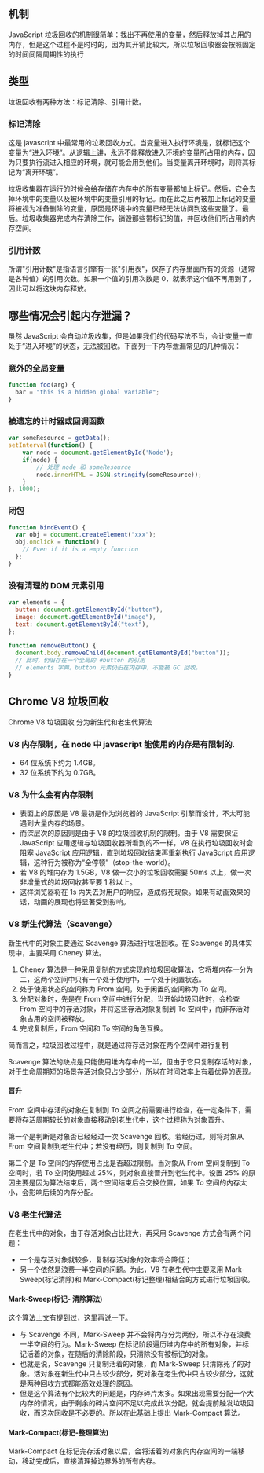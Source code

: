 ## 机制

JavaScript 垃圾回收的机制很简单：找出不再使用的变量，然后释放掉其占用的内存，但是这个过程不是时时的，因为其开销比较大，所以垃圾回收器会按照固定的时间间隔周期性的执行

## 类型

垃圾回收有两种方法：标记清除、引用计数。

### 标记清除

这是 javascript 中最常用的垃圾回收方式。当变量进入执行环境是，就标记这个变量为“进入环境”。从逻辑上讲，永远不能释放进入环境的变量所占用的内存，因为只要执行流进入相应的环境，就可能会用到他们。当变量离开环境时，则将其标记为“离开环境”。

垃圾收集器在运行的时候会给存储在内存中的所有变量都加上标记。然后，它会去掉环境中的变量以及被环境中的变量引用的标记。而在此之后再被加上标记的变量将被视为准备删除的变量，原因是环境中的变量已经无法访问到这些变量了。最后。垃圾收集器完成内存清除工作，销毁那些带标记的值，并回收他们所占用的内存空间。

### 引用计数

所谓"引用计数"是指语言引擎有一张"引用表"，保存了内存里面所有的资源（通常是各种值）的引用次数。如果一个值的引用次数是 0，就表示这个值不再用到了，因此可以将这块内存释放。

## 哪些情况会引起内存泄漏？

虽然 JavaScript 会自动垃圾收集，但是如果我们的代码写法不当，会让变量一直处于“进入环境”的状态，无法被回收。下面列一下内存泄漏常见的几种情况：

### 意外的全局变量

```js
function foo(arg) {
  bar = "this is a hidden global variable";
}
```

### 被遗忘的计时器或回调函数

```js
var someResource = getData();
setInterval(function() {
    var node = document.getElementById('Node');
    if(node) {
        // 处理 node 和 someResource
        node.innerHTML = JSON.stringify(someResource));
    }
}, 1000);

```

### 闭包

```js
function bindEvent() {
  var obj = document.createElement("xxx");
  obj.onclick = function() {
    // Even if it is a empty function
  };
}
```

### 没有清理的 DOM 元素引用

```js
var elements = {
  button: document.getElementById("button"),
  image: document.getElementById("image"),
  text: document.getElementById("text"),
};

function removeButton() {
  document.body.removeChild(document.getElementById("button"));
  // 此时，仍旧存在一个全局的 #button 的引用
  // elements 字典。button 元素仍旧在内存中，不能被 GC 回收。
}
```

## Chrome V8 垃圾回收

Chrome V8 垃圾回收 分为新生代和老生代算法

### V8 内存限制，在 node 中 javascript 能使用的内存是有限制的.

- 64 位系统下约为 1.4GB。
- 32 位系统下约为 0.7GB。

### V8 为什么会有内存限制

- 表面上的原因是 V8 最初是作为浏览器的 JavaScript 引擎而设计，不太可能遇到大量内存的场景。
- 而深层次的原因则是由于 V8 的垃圾回收机制的限制。由于 V8 需要保证 JavaScript 应用逻辑与垃圾回收器所看到的不一样，V8 在执行垃圾回收时会阻塞 JavaScript 应用逻辑，直到垃圾回收结束再重新执行 JavaScript 应用逻辑，这种行为被称为“全停顿”（stop-the-world）。
- 若 V8 的堆内存为 1.5GB，V8 做一次小的垃圾回收需要 50ms 以上，做一次非增量式的垃圾回收甚至要 1 秒以上。
- 这样浏览器将在 1s 内失去对用户的响应，造成假死现象。如果有动画效果的话，动画的展现也将显著受到影响。

### V8 新生代算法（Scavenge）

新生代中的对象主要通过 Scavenge 算法进行垃圾回收。在 Scavenge 的具体实现中，主要采用 Cheney 算法。

1. Cheney 算法是一种采用复制的方式实现的垃圾回收算法，它将堆内存一分为二，这两个空间中只有一个处于使用中，一个处于闲置状态。
2. 处于使用状态的空间称为 From 空间，处于闲置的空间称为 To 空间。
3. 分配对象时，先是在 From 空间中进行分配，当开始垃圾回收时，会检查 From 空间中的存活对象，并将这些存活对象复制到 To 空间中，而非存活对象占用的空间被释放。
4. 完成复制后，From 空间和 To 空间的角色互换。

简而言之，垃圾回收过程中，就是通过将存活对象在两个空间中进行复制

Scavenge 算法的缺点是只能使用堆内存中的一半，但由于它只复制存活的对象，对于生命周期短的场景存活对象只占少部分，所以在时间效率上有着优异的表现。

#### 晋升

From 空间中存活的对象在复制到 To 空间之前需要进行检查，在一定条件下，需要将存活周期较长的对象直接移动到老生代中，这个过程称为对象晋升。

第一个是判断是对象否已经经过一次 Scavenge 回收。若经历过，则将对象从 From 空间复制到老生代中；若没有经历，则复制到 To 空间。

第二个是 To 空间的内存使用占比是否超过限制。当对象从 From 空间复制到 To 空间时，若 To 空间使用超过 25%，则对象直接晋升到老生代中。设置 25% 的原因主要是因为算法结束后，两个空间结束后会交换位置，如果 To 空间的内存太小，会影响后续的内存分配。

### V8 老生代算法

在老生代中的对象，由于存活对象占比较大，再采用 Scavenge 方式会有两个问题：

- 一个是存活对象就较多，复制存活对象的效率将会降低；
- 另一个依然是浪费一半空间的问题。为此，V8 在老生代中主要采用 Mark-Sweep(标记清除)和 Mark-Compact(标记整理)相结合的方式进行垃圾回收。

#### Mark-Sweep(标记- 清除算法)

这个算法上文有提到过，这里再说一下。

- 与 Scavenge 不同，Mark-Sweep 并不会将内存分为两份，所以不存在浪费一半空间的行为。Mark-Sweep 在标记阶段遍历堆内存中的所有对象，并标记活着的对象，在随后的清除阶段，只清除没有被标记的对象。
- 也就是说，Scavenge 只复制活着的对象，而 Mark-Sweep 只清除死了的对象。活对象在新生代中只占较少部分，死对象在老生代中只占较少部分，这就是两种回收方式都能高效处理的原因。
- 但是这个算法有个比较大的问题是，内存碎片太多。如果出现需要分配一个大内存的情况，由于剩余的碎片空间不足以完成此次分配，就会提前触发垃圾回收，而这次回收是不必要的。所以在此基础上提出 Mark-Compact 算法。

#### Mark-Compact(标记-整理算法)

Mark-Compact 在标记完存活对象以后，会将活着的对象向内存空间的一端移动，移动完成后，直接清理掉边界外的所有内存。
